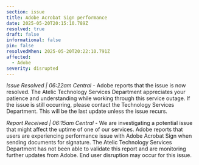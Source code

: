 ```yaml
---
section: issue
title: Adobe Acrobat Sign performance
date: 2025-05-20T20:15:10.789Z
resolved: true
draft: false
informational: false
pin: false
resolvedWhen: 2025-05-20T20:22:10.791Z
affected:
  - Adobe
severity: disrupted
---
```

*Issue Resolved | 06:22am Central* - Adobe reports that the issue is now resolved. The Atelic Technology Services Department appreciates your patience and understanding while working through this service outage. If the issue is still occurring, please contact the Technology Services Department. This will be the last update unless the issue recurs.

*Report Received | 06:15am Central* - We are investigating a potential issue that might affect the uptime of one of our services. Adobe reports that users are experiencing performance issue with Adobe Acrobat Sign when sending documents for signature. The Atelic Technology Services Department has not been able to validate this report and are monitoring further updates from Adobe. End user disruption may occur for this issue.